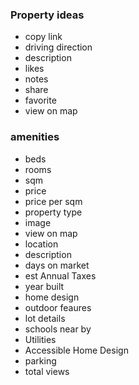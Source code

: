 ### Property ideas

- copy link
- driving direction
- description
- likes
- notes
- share
- favorite
- view on map


### amenities
- beds
- rooms
- sqm
- price
- price per sqm
- property type
- image
- view on map
- location
- description
- days on market
- est Annual Taxes
- year built
- home design
- outdoor feaures
- lot details
- schools near by
- Utilities
- Accessible Home Design
- parking
- total views
